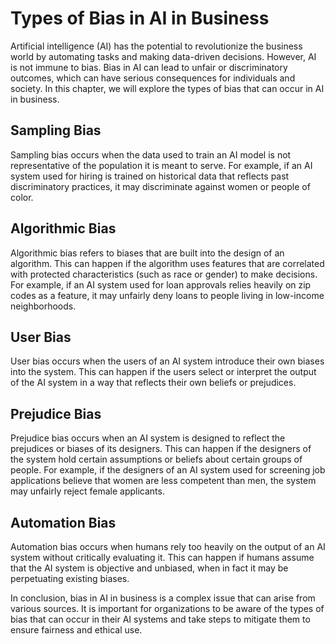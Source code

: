 Types of Bias in AI in Business
==================================================================

Artificial intelligence (AI) has the potential to revolutionize the business world by automating tasks and making data-driven decisions. However, AI is not immune to bias. Bias in AI can lead to unfair or discriminatory outcomes, which can have serious consequences for individuals and society. In this chapter, we will explore the types of bias that can occur in AI in business.

Sampling Bias
-------------

Sampling bias occurs when the data used to train an AI model is not representative of the population it is meant to serve. For example, if an AI system used for hiring is trained on historical data that reflects past discriminatory practices, it may discriminate against women or people of color.

Algorithmic Bias
----------------

Algorithmic bias refers to biases that are built into the design of an algorithm. This can happen if the algorithm uses features that are correlated with protected characteristics (such as race or gender) to make decisions. For example, if an AI system used for loan approvals relies heavily on zip codes as a feature, it may unfairly deny loans to people living in low-income neighborhoods.

User Bias
---------

User bias occurs when the users of an AI system introduce their own biases into the system. This can happen if the users select or interpret the output of the AI system in a way that reflects their own beliefs or prejudices.

Prejudice Bias
--------------

Prejudice bias occurs when an AI system is designed to reflect the prejudices or biases of its designers. This can happen if the designers of the system hold certain assumptions or beliefs about certain groups of people. For example, if the designers of an AI system used for screening job applications believe that women are less competent than men, the system may unfairly reject female applicants.

Automation Bias
---------------

Automation bias occurs when humans rely too heavily on the output of an AI system without critically evaluating it. This can happen if humans assume that the AI system is objective and unbiased, when in fact it may be perpetuating existing biases.

In conclusion, bias in AI in business is a complex issue that can arise from various sources. It is important for organizations to be aware of the types of bias that can occur in their AI systems and take steps to mitigate them to ensure fairness and ethical use.
